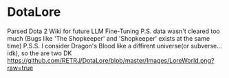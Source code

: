 # DotaLore
Parsed Dota 2 Wiki for future LLM Fine-Tuning
P.S. data wasn't cleared too much (Bugs like 'The Shopkeeper' and 'Shopkeeper' exists at the same time)
P.S.S. I consider Dragon's Blood like a diffirent universe(or subverse... idk), so the are two DK
https://github.com/RETRJ/DotaLore/blob/master/Images/LoreWorld.png?raw=true
